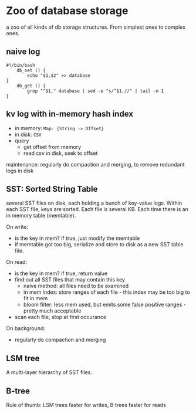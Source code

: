 # Zoo of database storage

a zoo of all kinds of db storage structures. From simplest ones to complex ones.

## naive log

```
#!/bin/bash
    db_set () {
        echo "$1,$2" >> database
}
    db_get () {
        grep "^$1," database | sed -e "s/^$1,//" | tail -n 1
}
```

## kv log with in-memory hash index

- in memory: `Map: {String -> Offset}`
- in disk: `CSV`
- query
    - get offset from memory
    - read csv in disk, seek to offset

maintenance: regularly do compaction and merging, to remove redundant logs in disk

## SST: Sorted String Table

several SST files on disk, each holding a bunch of key-value logs. Within each SST file, keys are sorted. Each file is several KB. Each time there is an in memory table (memtable).

On write:

- is the key in mem? if true, just modify the memtable
- if memtable got too big, serialize and store to disk as a new SST table file.

On read:

- is the key in mem? if true, return value
- find out all SST files that may contain this key
    - naive method: all files need to be examined
    - in mem index: store ranges of each file - this index may be too big to fit in mem
    - bloom filter: less mem used, but emits some false positive ranges - pretty much acceptable 
- scan each file, stop at first occurance

On background:

- regularly do compaction and merging

## LSM tree

A multi-layer hierarchy of SST files.

## B-tree

Rule of thumb: LSM trees faster for writes, B trees faster for reads

